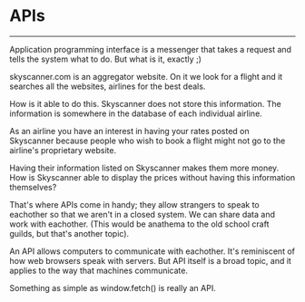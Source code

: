 # APIs
---

Application programming interface is a messenger that takes a request and
tells the system what to do.  But what is it, exactly ;)

skyscanner.com is an aggregator website.  On it we look for a flight and it
searches all the websites, airlines for the best deals. 

How is it able to do this.  Skyscanner does not store this information. The
information is somewhere in the database of each individual airline.

As an airline you have an interest in having your rates posted on Skyscanner
because people who wish to book a flight might not go to the airline's 
proprietary website.

Having their information listed on Skyscanner makes them more money. How is 
Skyscanner able to display the prices without having this information themselves?

That's where APIs come in handy; they allow strangers to speak to eachother so
that we aren't in a closed system. We can share data and work with eachother.
(This would be anathema to the old school craft guilds, but that's another topic).

An API allows computers to communicate with eachother.  It's reminiscent of
how web browsers speak with servers. But API itself is a broad topic, and it
applies to the way that machines communicate.

Something as simple as window.fetch() is really an API. 


